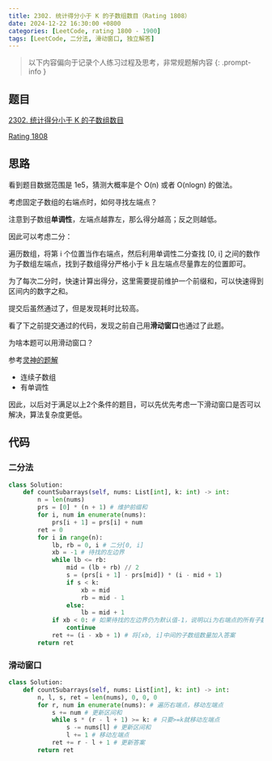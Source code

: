```yaml
---
title: 2302. 统计得分小于 K 的子数组数目（Rating 1808）
date: 2024-12-22 16:30:00 +0800
categories: [LeetCode, rating 1800 - 1900]
tags: [LeetCode, 二分法, 滑动窗口, 独立解答]
---
```


> 以下内容偏向于记录个人练习过程及思考，非常规题解内容
{: .prompt-info }

## 题目

[2302. 统计得分小于 K 的子数组数目](https://leetcode.cn/problems/count-subarrays-with-score-less-than-k)

[Rating 1808](https://zerotrac.github.io/leetcode_problem_rating/#/)

## 思路

看到题目数据范围是 1e5，猜测大概率是个 O(n) 或者 O(nlogn) 的做法。

考虑固定子数组的右端点时，如何寻找左端点？

注意到子数组**单调性**，左端点越靠左，那么得分越高；反之则越低。

因此可以考虑二分：

遍历数组，将第 i 个位置当作右端点，然后利用单调性二分查找 [0, i] 之间的数作为子数组左端点，找到子数组得分严格小于 k 且左端点尽量靠左的位置即可。

为了每次二分时，快速计算出得分，这里需要提前维护一个前缀和，可以快速得到区间内的数字之和。

提交后虽然通过了，但是发现耗时比较高。

看了下之前提交通过的代码，发现之前自己用**滑动窗口**也通过了此题。

为啥本题可以用滑动窗口？

参考[灵神的题解](https://leetcode.cn/problems/count-subarrays-with-score-less-than-k/solutions/1595722/by-endlesscheng-b120/ "灵神的题解")

- 连续子数组
- 有单调性

因此，以后对于满足以上2个条件的题目，可以先优先考虑一下滑动窗口是否可以解决，算法复杂度更低。

## 代码

### 二分法
```python
class Solution:
    def countSubarrays(self, nums: List[int], k: int) -> int:
        n = len(nums)
        prs = [0] * (n + 1) # 维护前缀和
        for i, num in enumerate(nums):
            prs[i + 1] = prs[i] + num
        ret = 0
        for i in range(n):
            lb, rb = 0, i # 二分[0, i]
            xb = -1 # 待找的左边界
            while lb <= rb:
                mid = (lb + rb) // 2
                s = (prs[i + 1] - prs[mid]) * (i - mid + 1)
                if s < k:
                    xb = mid
                    rb = mid - 1
                else:
                    lb = mid + 1
            if xb < 0: # 如果待找的左边界仍为默认值-1，说明以i为右端点的所有子数组都不满足严格，未找到
                continue
            ret += (i - xb + 1) # 将[xb, i]中间的子数组数量加入答案
        return ret    
```

### 滑动窗口
```python
class Solution:
    def countSubarrays(self, nums: List[int], k: int) -> int:
        n, l, s, ret = len(nums), 0, 0, 0
        for r, num in enumerate(nums): # 遍历右端点，移动左端点
            s += num # 更新区间和
            while s * (r - l + 1) >= k: # 只要>=k就移动左端点
                s -= nums[l] # 更新区间和
                l += 1 # 移动左端点
            ret += r - l + 1 # 更新答案
        return ret
```